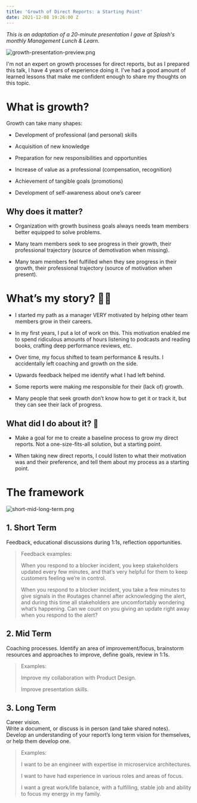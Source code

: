 ```yaml
---
title: 'Growth of Direct Reports: a Starting Point'
date: 2021-12-08 19:26:00 Z
---
```


*This is an adaptation of a 20-minute presentation I gave at Splash's monthly Management Lunch & Learn.*

![growth-presentation-preview.png](/uploads/growth-presentation-preview.png)

I'm not an expert on growth processes for direct reports, but as I prepared this talk, I have 4 years of experience doing it. I've had a good amount of learned lessons that make me confident enough to share my thoughts on this topic.

# What is growth?

Growth can take many shapes:

* Development of professional (and personal) skills

* Acquisition of new knowledge

* Preparation for new responsibilities and opportunities

* Increase of value as a professional (compensation, recognition)

* Achievement of tangible goals (promotions)

* Development of self-awareness about one’s career

## Why does it matter?

* Organization with growth business goals always needs team members better equipped to solve problems.

* Many team members seek to see progress in their growth, their professional trajectory (source of demotivation when missing).

* Many team members feel fulfilled when they see progress in their growth, their professional trajectory (source of motivation when present).

# What’s my story? 🙋🏻

* I started my path as a manager VERY motivated by helping other team members grow in their careers.

* In my first years, I put a lot of work on this. This motivation enabled me to spend ridiculous amounts of hours listening to podcasts and reading books, crafting deep performance reviews, etc.

* Over time, my focus shifted to team performance & results. I accidentally left coaching and growth on the side.

* Upwards feedback helped me identify what I had left behind.

* Some reports were making me responsible for their (lack of) growth.

* Many people that seek growth don’t know how to get it or track it, but they can see their lack of progress.

## What did I do about it? 🤔

* Make a goal for me to create a baseline process to grow my direct reports. Not a one-size-fits-all solution, but a starting point.

* When taking new direct reports, I could listen to what their motivation was and their preference, and tell them about my process as a starting point.

# The framework

![short-mid-long-term.png](/uploads/short-mid-long-term.png)

## 1. Short Term

Feedback, educational discussions during 1:1s, reflection opportunities.

> Feedback examples:
>
> When you respond to a blocker incident, you keep stakeholders updated every few minutes, and that’s very helpful for them to keep customers feeling we’re in control.
>
> When you respond to a blocker incident, you take a few minutes to give signals in the #outages channel after acknowledging the alert, and during this time all stakeholders are uncomfortably wondering what’s happening. Can we count on you giving an update right away when you respond to the alert?

## 2. Mid Term

Coaching processes. Identify an area of improvement/focus, brainstorm resources and approaches to improve, define goals, review in 1:1s.

> Examples:
>
> Improve my collaboration with Product Design.
>
> Improve presentation skills.

## 3. Long Term

Career vision.\
Write a document, or discuss is in person (and take shared notes).\
Develop an understanding of your report’s long term vision for themselves, or help them develop one.

> Examples:
>
> I want to be an engineer with expertise in microservice architectures.
>
> I want to have had experience in various roles and areas of focus.
>
> I want a great work/life balance, with a fulfilling, stable job and ability to focus my energy in my family.